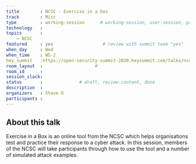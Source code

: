 ```yaml
---
title        : NCSC - Exercise in a box
track        : Misc
type         : working-session      # working-session, user-session, product-session
technology   :
topics       :
    - NCSC
featured     : yes                   # review with summit team "yes"
when_day     : Wed
when_time    : WS-2
hey_summit   :https://open-security-summit-2020.heysummit.com/talks/ncsc-exercise-in-a-box/
room_layout  :                    #
room_id      :
session_slack: 
status       :              # draft, review-content, done
description  :
organizers   : Steve O
participants :
---
```

## About this talk

Exercise in a Box is an online tool from the NCSC which helps organisations test and practice their response to a cyber attack. In this session, members of the NCSC will take participants through how to use the tool and a number of simulated attack examples.
